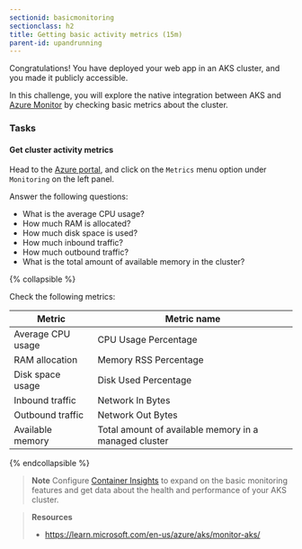 ```yaml
---
sectionid: basicmonitoring
sectionclass: h2
title: Getting basic activity metrics (15m)
parent-id: upandrunning
---
```


Congratulations!
You have deployed your web app in an AKS cluster, and you made it publicly accessible.

In this challenge, you will explore the native integration between AKS and [Azure Monitor](https://learn.microsoft.com/en-us/azure/azure-monitor/overview) by checking basic metrics about the cluster.

### Tasks

#### Get cluster activity metrics

Head to the [Azure portal](https://portal.azure.com/), and click on the `Metrics` menu option under `Monitoring` on the left panel.

Answer the following questions:

- What is the average CPU usage?
- How much RAM is allocated?
- How much disk space is used?
- How much inbound traffic?
- How much outbound traffic?
- What is the total amount of available memory in the cluster?

{% collapsible %}

Check the following metrics:

| Metric            | Metric name                                           |
|-------------------|-------------------------------------------------------|
| Average CPU usage | CPU Usage Percentage                                  |
| RAM allocation    | Memory RSS Percentage                                 |
| Disk space usage  | Disk Used Percentage                                  |
| Inbound traffic   | Network In Bytes                                      |
| Outbound traffic  | Network Out Bytes                                     |
| Available memory  | Total amount of available memory in a managed cluster |

{% endcollapsible %}

> **Note** Configure [Container Insights](https://learn.microsoft.com/en-us/azure/aks/monitor-aks#container-insights) to expand on the basic monitoring features and get data about the health and performance of your AKS cluster.

> **Resources**
>
> - <https://learn.microsoft.com/en-us/azure/aks/monitor-aks/>
